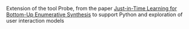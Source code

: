 Extension of the tool Probe, from the paper [Just-in-Time Learning for Bottom-Up Enumerative Synthesis](https://shraddhabarke.github.io/raw/probe.pdf) to support Python and exploration of user interaction models
